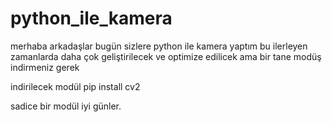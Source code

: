 # python_ile_kamera

merhaba arkadaşlar bugün sizlere python ile kamera yaptım bu ilerleyen zamanlarda daha çok geliştirilecek ve optimize edilicek ama bir tane modüş indirmeniz gerek

indirilecek modül
pip install cv2

sadice bir modül iyi günler.
